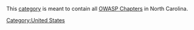 This [category](:Special:Categories "wikilink") is meant to contain all
[OWASP Chapters](:Category:OWASP_Chapter "wikilink") in North Carolina.

[Category:United States](Category:United_States "wikilink")